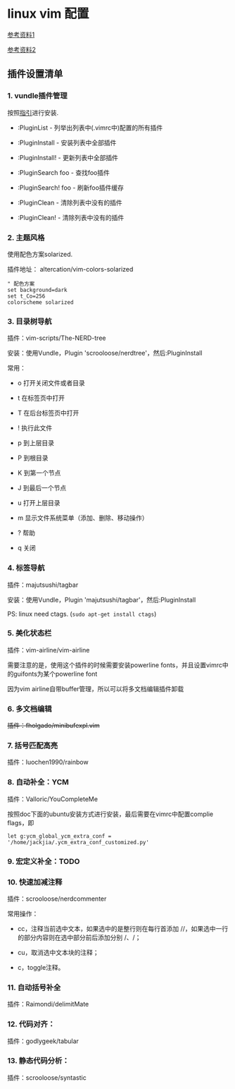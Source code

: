 # linux vim 配置

[参考资料1](http://www.cnblogs.com/zhongcq/p/3642794.html)

[参考资料2](https://github.com/amix/vimrc/blob/master/vimrcs/basic.vim)

## 插件设置清单

### 1. vundle插件管理

按照[指引](https://github.com/VundleVim/Vundle.vim)进行安装.

* :PluginList        - 列举出列表中(.vimrc中)配置的所有插件

* :PluginInstall     - 安装列表中全部插件

* :PluginInstall!    - 更新列表中全部插件

* :PluginSearch foo  - 查找foo插件

* :PluginSearch! foo - 刷新foo插件缓存

* :PluginClean       - 清除列表中没有的插件

* :PluginClean!      - 清除列表中没有的插件

### 2. 主题风格

使用配色方案solarized.

插件地址： altercation/vim-colors-solarized

```
" 配色方案
set background=dark
set t_Co=256
colorscheme solarized
```

### 3. 目录树导航

插件：vim-scripts/The-NERD-tree

安装：使用Vundle，Plugin 'scrooloose/nerdtree'，然后:PluginInstall

常用：

+ o 打开关闭文件或者目录

+ t 在标签页中打开

+ T 在后台标签页中打开

+ ! 执行此文件

+ p 到上层目录

+ P 到根目录

+ K 到第一个节点

+ J 到最后一个节点

+ u 打开上层目录

+ m 显示文件系统菜单（添加、删除、移动操作）

+ ? 帮助

+ q 关闭

### 4. 标签导航

插件：majutsushi/tagbar

安装：使用Vundle，Plugin 'majutsushi/tagbar'，然后:PluginInstall

PS: linux need ctags. (`sudo apt-get install ctags`)

### 5. 美化状态栏

插件：vim-airline/vim-airline

需要注意的是，使用这个插件的时候需要安装powerline fonts，并且设置vimrc中的guifonts为某个powerline font
    
因为vim airline自带buffer管理，所以可以将多文档编辑插件卸载

### 6. 多文档编辑

~~插件：fholgado/minibufexpl.vim~~

### 7. 括号匹配高亮

插件：luochen1990/rainbow

### 8. 自动补全：YCM

插件：Valloric/YouCompleteMe

按照doc下面的ubuntu安装方式进行安装，最后需要在vimrc中配置complie flags，即

`let g:ycm_global_ycm_extra_conf = '/home/jackjia/.ycm_extra_conf_customized.py'`

### 9. 宏定义补全：TODO

### 10. 快速加减注释

插件：scrooloose/nerdcommenter

常用操作：

+ <leader>cc，注释当前选中文本，如果选中的是整行则在每行首添加 //，如果选中一行的部分内容则在选中部分前后添加分别 /、/；

+ <leader>cu，取消选中文本块的注释；

+ <leader>c<space>，toggle注释。

### 11. 自动括号补全

插件：Raimondi/delimitMate

### 12. 代码对齐：

插件：godlygeek/tabular

### 13. 静态代码分析：

插件：scrooloose/syntastic




